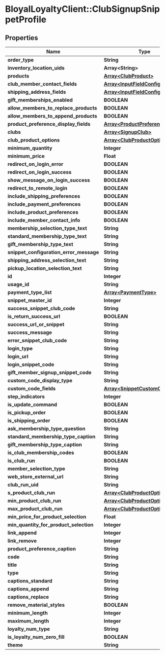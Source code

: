 # BloyalLoyaltyClient::ClubSignupSnippetProfile

## Properties
Name | Type | Description | Notes
------------ | ------------- | ------------- | -------------
**order_type** | **String** |  | [optional] 
**inventory_location_uids** | **Array&lt;String&gt;** |  | [optional] 
**products** | [**Array&lt;ClubProduct&gt;**](ClubProduct.md) |  | [optional] 
**club_member_contact_fields** | [**Array&lt;InputFieldConfig&gt;**](InputFieldConfig.md) |  | [optional] 
**shipping_address_fields** | [**Array&lt;InputFieldConfig&gt;**](InputFieldConfig.md) |  | [optional] 
**gift_memberships_enabled** | **BOOLEAN** |  | [optional] 
**allow_members_to_replace_products** | **BOOLEAN** |  | [optional] 
**allow_members_to_append_products** | **BOOLEAN** |  | [optional] 
**product_preference_display_fields** | [**Array&lt;ProductPreferenceFields&gt;**](ProductPreferenceFields.md) |  | [optional] 
**clubs** | [**Array&lt;SignupClub&gt;**](SignupClub.md) |  | [optional] 
**club_product_options** | [**Array&lt;ClubProductOption&gt;**](ClubProductOption.md) |  | [optional] 
**minimum_quantity** | **Integer** |  | [optional] 
**minimum_price** | **Float** |  | [optional] 
**redirect_on_login_error** | **BOOLEAN** |  | [optional] 
**redirect_on_login_success** | **BOOLEAN** |  | [optional] 
**show_message_on_login_success** | **BOOLEAN** |  | [optional] 
**redirect_to_remote_login** | **BOOLEAN** |  | [optional] 
**include_shipping_preferences** | **BOOLEAN** |  | [optional] 
**include_payment_preferences** | **BOOLEAN** |  | [optional] 
**include_product_preferences** | **BOOLEAN** |  | [optional] 
**include_member_contact_info** | **BOOLEAN** |  | [optional] 
**membership_selection_type_text** | **String** |  | [optional] 
**standard_membership_type_text** | **String** |  | [optional] 
**gift_membership_type_text** | **String** |  | [optional] 
**snippet_configuration_error_message** | **String** |  | [optional] 
**shipping_address_selection_text** | **String** |  | [optional] 
**pickup_location_selection_text** | **String** |  | [optional] 
**id** | **Integer** |  | [optional] 
**usage_id** | **String** |  | [optional] 
**payment_type_list** | [**Array&lt;PaymentType&gt;**](PaymentType.md) |  | [optional] 
**snippet_master_id** | **Integer** |  | [optional] 
**success_snippet_club_code** | **String** |  | [optional] 
**is_return_success_url** | **BOOLEAN** |  | [optional] 
**success_url_or_snippet** | **String** |  | [optional] 
**success_message** | **String** |  | [optional] 
**error_snippet_club_code** | **String** |  | [optional] 
**login_type** | **String** |  | [optional] 
**login_url** | **String** |  | [optional] 
**login_snippet_code** | **String** |  | [optional] 
**gift_member_signup_snippet_code** | **String** |  | [optional] 
**custom_code_display_type** | **String** |  | [optional] 
**custom_code_fields** | [**Array&lt;SnippetCustomCodeField&gt;**](SnippetCustomCodeField.md) |  | [optional] 
**step_indicators** | **Integer** |  | [optional] 
**is_update_command** | **BOOLEAN** |  | [optional] 
**is_pickup_order** | **BOOLEAN** |  | [optional] 
**is_shipping_order** | **BOOLEAN** |  | [optional] 
**ask_membership_type_question** | **String** |  | [optional] 
**standard_membership_type_caption** | **String** |  | [optional] 
**gift_membership_type_caption** | **String** |  | [optional] 
**is_club_membership_codes** | **BOOLEAN** |  | [optional] 
**is_club_run** | **BOOLEAN** |  | [optional] 
**member_selection_type** | **String** |  | [optional] 
**web_store_external_url** | **String** |  | [optional] 
**club_run_uid** | **String** |  | [optional] 
**s_product_club_run** | [**Array&lt;ClubProductOption&gt;**](ClubProductOption.md) |  | [optional] 
**min_product_club_run** | [**Array&lt;ClubProductOption&gt;**](ClubProductOption.md) |  | [optional] 
**max_product_club_run** | [**Array&lt;ClubProductOption&gt;**](ClubProductOption.md) |  | [optional] 
**min_price_for_product_selection** | **Float** |  | [optional] 
**min_quantity_for_product_selection** | **Integer** |  | [optional] 
**link_append** | **Integer** |  | [optional] 
**link_remove** | **Integer** |  | [optional] 
**product_preference_caption** | **String** |  | [optional] 
**code** | **String** |  | [optional] 
**title** | **String** |  | [optional] 
**type** | **String** |  | [optional] 
**captions_standard** | **String** |  | [optional] 
**captions_append** | **String** |  | [optional] 
**captions_replace** | **String** |  | [optional] 
**remove_material_styles** | **BOOLEAN** |  | [optional] 
**minimum_length** | **Integer** |  | [optional] 
**maximum_length** | **Integer** |  | [optional] 
**loyalty_num_type** | **String** |  | [optional] 
**is_loyalty_num_zero_fill** | **BOOLEAN** |  | [optional] 
**theme** | **String** |  | [optional] 

